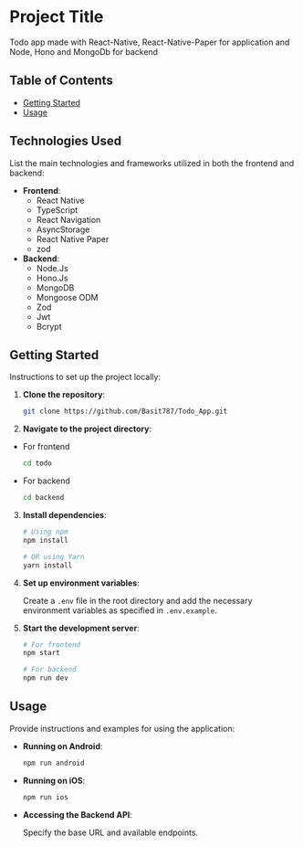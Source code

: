 # Project Title

Todo app made with React-Native, React-Native-Paper for application and Node, Hono and MongoDb for backend

## Table of Contents

- [Getting Started](#getting-started)
- [Usage](#usage)

## Technologies Used

List the main technologies and frameworks utilized in both the frontend and backend:

- **Frontend**:
  - React Native
  - TypeScript
  - React Navigation
  - AsyncStorage
  - React Native Paper
  - zod
- **Backend**:
  - Node.Js
  - Hono.Js
  - MongoDB
  - Mongoose ODM
  - Zod
  - Jwt
  - Bcrypt

## Getting Started

Instructions to set up the project locally:

1. **Clone the repository**:

   ```bash
   git clone https://github.com/Basit787/Todo_App.git
   ```

2. **Navigate to the project directory**:
- For frontend
   ```bash
   cd todo
   ```

- For backend
   ```bash
   cd backend
   ```

3. **Install dependencies**:

   ```bash
   # Using npm
   npm install

   # OR using Yarn
   yarn install
   ```

4. **Set up environment variables**:

   Create a `.env` file in the root directory and add the necessary environment variables as specified in `.env.example`.

5. **Start the development server**:

   ```bash
   # For frontend
   npm start

   # For backend
   npm run dev
   ```

## Usage

Provide instructions and examples for using the application:

- **Running on Android**:

  ```bash
  npm run android
  ```

- **Running on iOS**:

  ```bash
  npm run ios
  ```

- **Accessing the Backend API**:

  Specify the base URL and available endpoints.
